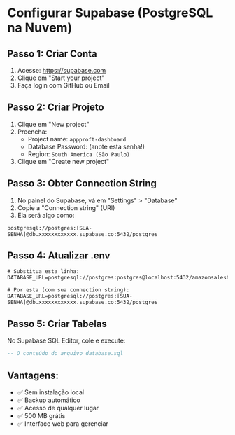# Configurar Supabase (PostgreSQL na Nuvem)

## Passo 1: Criar Conta
1. Acesse: https://supabase.com
2. Clique em "Start your project"
3. Faça login com GitHub ou Email

## Passo 2: Criar Projeto
1. Clique em "New project"
2. Preencha:
   - Project name: `appproft-dashboard`
   - Database Password: (anote esta senha!)
   - Region: `South America (São Paulo)`
3. Clique em "Create new project"

## Passo 3: Obter Connection String
1. No painel do Supabase, vá em "Settings" > "Database"
2. Copie a "Connection string" (URI)
3. Ela será algo como:
```
postgresql://postgres:[SUA-SENHA]@db.xxxxxxxxxxxx.supabase.co:5432/postgres
```

## Passo 4: Atualizar .env
```env
# Substitua esta linha:
DATABASE_URL=postgresql://postgres:postgres@localhost:5432/amazonsalestracker

# Por esta (com sua connection string):
DATABASE_URL=postgresql://postgres:[SUA-SENHA]@db.xxxxxxxxxxxx.supabase.co:5432/postgres
```

## Passo 5: Criar Tabelas
No Supabase SQL Editor, cole e execute:
```sql
-- O conteúdo do arquivo database.sql
```

## Vantagens:
- ✅ Sem instalação local
- ✅ Backup automático
- ✅ Acesso de qualquer lugar
- ✅ 500 MB grátis
- ✅ Interface web para gerenciar